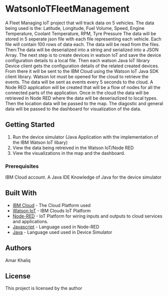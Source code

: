 # WatsonIoTFleetManagement

A Fleet Managing IoT project that will track data on 5 vehicles. 
The data being used is the:
                            Latitude,
                            Longitude,
                            Fuel Volume,
                            Speed,
                            Engine Temperature,
                            Coolant Temperature,
                            RPM,
                            Tyre Pressure
The data will be stored in 5 seperate json file with each file representing each vehicle.
Each file will contain 100 rows of data each.
The data will be read from the files.
Then:The data will be deserialized into a string and serialized into a JSON Array.
The next step is to create devices in watson IoT and save the device configuration details to a local file.
Then each watson Java IoT library Device client gets the configuration details of the related created devices.
From there it will be sent to the IBM Cloud using the Watson IoT Java SDK client library.
Watson Iot must be opened for the cloud to retrieve the events.
The data will be sent as events every 5 seconds to the cloud.
A Node RED application will be created that will be a flow of nodes for all the connected parts of the application.
Once in the cloud the data will be retrieved in Node RED where the data will be deseriazlized to local types.
Then the location data will be passed to the map.
The diagostic and general data will be passed to the dashboard for visualization of the data.


## Getting Started

1. Run the device simulator (Java Application with the implementation of the IBM Watson IoT libary)
2. View the data being retreived in the Watson IoT/Node RED
3. View the visualizations in the map and the dashboard.

### Prerequisites

IBM Cloud account.
A Java IDE
Knowledge of Java for the device simulator

## Built With

* [IBM Cloud](https://cloud.ibm.com/docs) - The Cloud Platform used
* [Watson IoT](https://www.ibm.com/cloud/watson-iot-platform) - IBM Clouds IoT Platform
* [Node-RED](https://nodered.org/) - IoT Platform for wiring inputs and outputs to cloud services and applications.
* [Javascript](https://developer.mozilla.org/en-US/docs/Web/JavaScript) - Language used in Node-RED
* [Java](https://docs.oracle.com/javase/8/docs/) - Language used used in Device Simulator

## Authors

Amar Khaliq


## License

This project is licensed by the author 